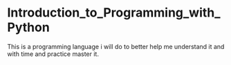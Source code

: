 # Introduction_to_Programming_with_Python
This is a programming language i will do to better help me understand it and with time and practice master it.
